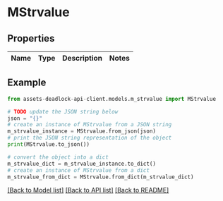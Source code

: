 # MStrvalue


## Properties

Name | Type | Description | Notes
------------ | ------------- | ------------- | -------------

## Example

```python
from assets-deadlock-api-client.models.m_strvalue import MStrvalue

# TODO update the JSON string below
json = "{}"
# create an instance of MStrvalue from a JSON string
m_strvalue_instance = MStrvalue.from_json(json)
# print the JSON string representation of the object
print(MStrvalue.to_json())

# convert the object into a dict
m_strvalue_dict = m_strvalue_instance.to_dict()
# create an instance of MStrvalue from a dict
m_strvalue_from_dict = MStrvalue.from_dict(m_strvalue_dict)
```
[[Back to Model list]](../README.md#documentation-for-models) [[Back to API list]](../README.md#documentation-for-api-endpoints) [[Back to README]](../README.md)


